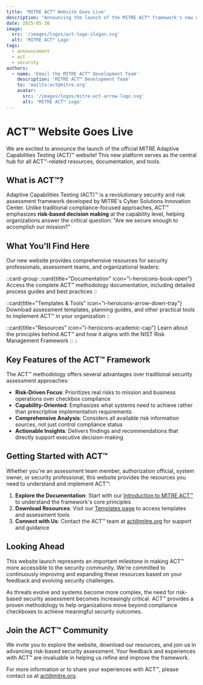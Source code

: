 ```yaml
---
title: 'MITRE ACT™ Website Goes Live'
description: "Announcing the launch of the MITRE ACT™ framework's new web presence, providing easy access to resources and documentation for security professionals."
date: 2025-05-30
image:
  src: '/images/logos/act-logo-slogan.svg'
  alt: 'MITRE ACT™ Logo'
tags:
  - announcement
  - act
  - security
authors:
  - name: 'Email the MITRE ACT™ Development Team'
    description: 'MITRE ACT™ Development Team'
    to: 'mailto:act@mitre.org'
    avatar:
      src: '/images/logos/mitre-act-arrow-logo.svg'
      alt: 'MITRE ACT™ Logo'
---
```


# ACT™ Website Goes Live

We are excited to announce the launch of the official MITRE Adaptive Capabilities Testing (ACT)™ website! This new platform serves as the central hub for all ACT™-related resources, documentation, and tools.

## What is ACT™?

Adaptive Capabilities Testing (ACT)™ is a revolutionary security and risk assessment framework developed by MITRE's Cyber Solutions Innovation Center. Unlike traditional compliance-focused approaches, ACT™ emphasizes **risk-based decision making** at the capability level, helping organizations answer the critical question: "Are we secure enough to accomplish our mission?"

## What You'll Find Here

Our new website provides comprehensive resources for security professionals, assessment teams, and organizational leaders:

::card-group
::card{title="Documentation" icon="i-heroicons-book-open"}
Access the complete ACT™ methodology documentation, including detailed process guides and best practices
::

::card{title="Templates & Tools" icon="i-heroicons-arrow-down-tray"}
Download assessment templates, planning guides, and other practical tools to implement ACT™ in your organization
::

::card{title="Resources" icon="i-heroicons-academic-cap"}
Learn about the principles behind ACT™ and how it aligns with the NIST Risk Management Framework
::
::

## Key Features of the ACT™ Framework

The ACT™ methodology offers several advantages over traditional security assessment approaches:

- **Risk-Driven Focus**: Prioritizes real risks to mission and business operations over checkbox compliance
- **Capability-Oriented**: Emphasizes what systems need to achieve rather than prescriptive implementation requirements
- **Comprehensive Analysis**: Considers all available risk information sources, not just control compliance status
- **Actionable Insights**: Delivers findings and recommendations that directly support executive decision-making

## Getting Started with ACT™

Whether you're an assessment team member, authorization official, system owner, or security professional, this website provides the resources you need to understand and implement ACT™:

1. **Explore the Documentation**: Start with our [Introduction to MITRE ACT™](/docs) to understand the framework's core principles
2. **Download Resources**: Visit our [Templates page](/docs/templates) to access templates and assessment tools
3. **Connect with Us**: Contact the ACT™ team at [act@mitre.org](mailto:act@mitre.org) for support and guidance

## Looking Ahead

This website launch represents an important milestone in making ACT™ more accessible to the security community. We're committed to continuously improving and expanding these resources based on your feedback and evolving security challenges.

As threats evolve and systems become more complex, the need for risk-based security assessment becomes increasingly critical. ACT™ provides a proven methodology to help organizations move beyond compliance checkboxes to achieve meaningful security outcomes.

## Join the ACT™ Community

We invite you to explore the website, download our resources, and join us in advancing risk-based security assessment. Your feedback and experiences with ACT™ are invaluable in helping us refine and improve the framework.

For more information or to share your experiences with ACT™, please contact us at [act@mitre.org](mailto:act@mitre.org).
